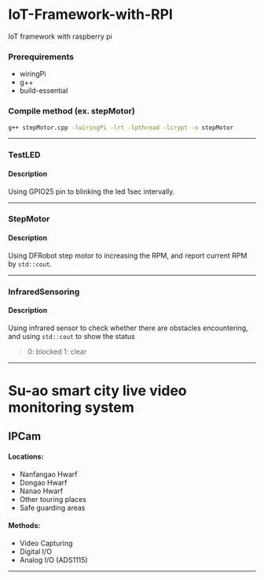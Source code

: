 # IoT-Framework-with-RPI
IoT framework with raspberry pi

### Prerequirements
- wiringPi
- g++
- build-essential
### Compile method (ex. stepMotor)
```bash
g++ stepMotor.cpp -lwiringPi -lrt -lpthread -lcrypt -o stepMotor
```
***
### TestLED
#### Description
Using GPIO25 pin to blinking the led 1sec intervally.
***
### StepMotor
#### Description
Using DFRobot step motor to increasing the RPM, and report current RPM by ```std::cout```.
***
### InfraredSensoring
#### Description
Using infrared sensor to check whether there are obstacles encountering, and using ```std::cout``` to show the status
> 0: blocked
> 1: clear
***
# Su-ao smart city live video monitoring system
## IPCam
#### Locations:
- Nanfangao Hwarf
- Dongao Hwarf
- Nanao Hwarf
- Other touring places
- Safe guarding areas

#### Methods:
- Video Capturing
- Digital I/O
- Analog I/O (ADS1115)
***
